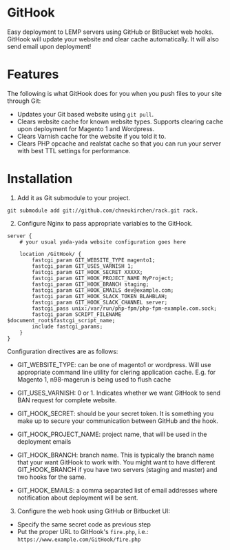 # GitHook

Easy deployment to LEMP servers using GitHub or BitBucket web hooks. 
GitHook will update your website and clear cache automatically. It will also send email upon deployment!

# Features

The following is what GitHook does for you when you push files to your site through Git:

* Updates your Git based website using ```git pull```.
* Clears website cache for known website types. Supports clearing cache upon deployment for Magento 1 and Wordpress.
* Clears Varnish cache for the website if you told it to.
* Clears PHP opcache and realstat cache so that you can run your server with best TTL settings for performance.

# Installation

1. Add it as Git submodule to your project. 

```git submodule add git://github.com/chneukirchen/rack.git rack.```


2. Configure Nginx to pass appropriate variables to the GitHook.

```
server {
    # your usual yada-yada website configuration goes here
    
    location /GitHook/ {
        fastcgi_param GIT_WEBSITE_TYPE magento1;
        fastcgi_param GIT_USES_VARNISH 1;
        fastcgi_param GIT_HOOK_SECRET XXXXX;
        fastcgi_param GIT_HOOK_PROJECT_NAME MyProject;
        fastcgi_param GIT_HOOK_BRANCH staging;
        fastcgi_param GIT_HOOK_EMAILS dev@example.com;
        fastcgi_param GIT_HOOK_SLACK_TOKEN BLAHBLAH;
        fastcgi_param GIT_HOOK_SLACK_CHANNEL server;
        fastcgi_pass unix:/var/run/php-fpm/php-fpm-example.com.sock;
        fastcgi_param SCRIPT_FILENAME $document_root$fastcgi_script_name;
        include fastcgi_params;
    }
}
```  

Configuration directives are as follows:

* GIT_WEBSITE_TYPE: can be one of magento1 or wordpress. Will use appropriate command line utility for clering application cache.
E.g. for Magento 1, n98-magerun is being used to flush cache

* GIT_USES_VARNISH: 0 or 1. Indicates whether we want GitHook to send BAN request for complete website.

* GIT_HOOK_SECRET: should be your secret token. It is something you make up to secure your communication between GitHub and the hook.

* GIT_HOOK_PROJECT_NAME: project name, that will be used in the deployment emails

* GIT_HOOK_BRANCH: branch name. This is typically the branch name that your want GitHook to work with. You might want to have different GIT_HOOK_BRANCH if you have two servers (staging and master) and two hooks for the same.

* GIT_HOOK_EMAILS: a comma separated list of email addresses where notification about deployment will be sent.

3. Configure the web hook using GitHub or Bitbucket UI:

  * Specify the same secret code as previous step
  * Put the proper URL to GitHook's ```fire.php```, 
  i.e.: ```https://www.example.com/GitHook/fire.php```
